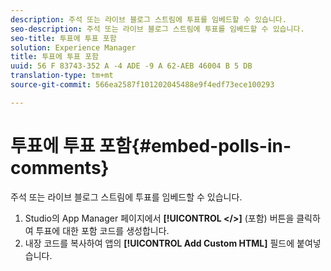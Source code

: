 ```yaml
---
description: 주석 또는 라이브 블로그 스트림에 투표를 임베드할 수 있습니다.
seo-description: 주석 또는 라이브 블로그 스트림에 투표를 임베드할 수 있습니다.
seo-title: 투표에 투표 포함
solution: Experience Manager
title: 투표에 투표 포함
uuid: 56 F 83743-352 A -4 ADE -9 A 62-AEB 46004 B 5 DB
translation-type: tm+mt
source-git-commit: 566ea2587f101202045488e9f4edf73ece100293

---
```



# 투표에 투표 포함{#embed-polls-in-comments}

주석 또는 라이브 블로그 스트림에 투표를 임베드할 수 있습니다.

1. Studio의 App Manager 페이지에서 **[!UICONTROL </>]** (포함) 버튼을 클릭하여 투표에 대한 포함 코드를 생성합니다.
1. 내장 코드를 복사하여 앱의 **[!UICONTROL Add Custom HTML]** 필드에 붙여넣습니다.
